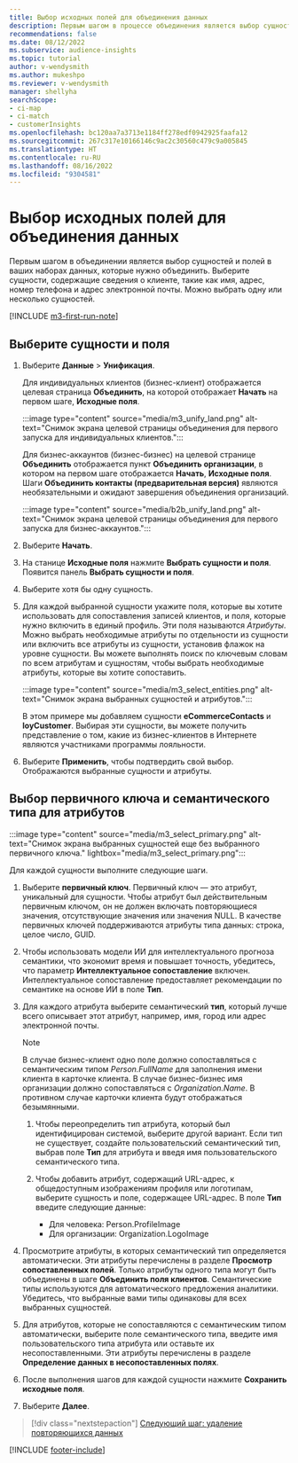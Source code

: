 ```yaml
---
title: Выбор исходных полей для объединения данных
description: Первым шагом в процессе объединения является выбор сущностей, атрибутов, первичных ключей и семантических типов для сопоставления данных с единым профилем клиента.
recommendations: false
ms.date: 08/12/2022
ms.subservice: audience-insights
ms.topic: tutorial
author: v-wendysmith
ms.author: mukeshpo
ms.reviewer: v-wendysmith
manager: shellyha
searchScope:
- ci-map
- ci-match
- customerInsights
ms.openlocfilehash: bc120aa7a3713e1184ff278edf0942925faafa12
ms.sourcegitcommit: 267c317e10166146c9ac2c30560c479c9a005845
ms.translationtype: HT
ms.contentlocale: ru-RU
ms.lasthandoff: 08/16/2022
ms.locfileid: "9304581"
---
```

# <a name="select-source-fields-for-data-unification"></a>Выбор исходных полей для объединения данных

Первым шагом в объединении является выбор сущностей и полей в ваших наборах данных, которые нужно объединить. Выберите сущности, содержащие сведения о клиенте, такие как имя, адрес, номер телефона и адрес электронной почты. Можно выбрать одну или несколько сущностей.

[!INCLUDE [m3-first-run-note](includes/m3-first-run-note.md)]

## <a name="select-entities-and-fields"></a>Выберите сущности и поля

1. Выберите **Данные** > **Унификация**.

   Для индивидуальных клиентов (бизнес-клиент) отображается целевая страница **Объединить**, на которой отображает **Начать** на первом шаге, **Исходные поля**.

   :::image type="content" source="media/m3_unify_land.png" alt-text="Снимок экрана целевой страницы объединения для первого запуска для индивидуальных клиентов.":::

   Для бизнес-аккаунтов (бизнес-бизнес) на целевой странице **Объединить** отображается пункт **Объединить организации**, в котором на первом шаге отображается **Начать**, **Исходные поля**. Шаги **Объединить контакты (предварительная версия)** являются необязательными и ожидают завершения объединения организаций.

   :::image type="content" source="media/b2b_unify_land.png" alt-text="Снимок экрана целевой страницы объединения для первого запуска для бизнес-аккаунтов.":::

1. Выберите **Начать**.

1. На станице **Исходные поля** нажмите **Выбрать сущности и поля**. Появится панель **Выбрать сущности и поля**.

1. Выберите хотя бы одну сущность.

1. Для каждой выбранной сущности укажите поля, которые вы хотите использовать для сопоставления записей клиентов, и поля, которые нужно включить в единый профиль. Эти поля называются *Атрибуты*. Можно выбрать необходимые атрибуты по отдельности из сущности или включить все атрибуты из сущности, установив флажок на уровне сущности. Вы можете выполнять поиск по ключевым словам по всем атрибутам и сущностям, чтобы выбрать необходимые атрибуты, которые вы хотите сопоставить.

   :::image type="content" source="media/m3_select_entities.png" alt-text="Снимок экрана выбранных сущностей и атрибутов.":::

   В этом примере мы добавляем сущности **eCommerceContacts** и **loyCustomer**. Выбирая эти сущности, вы можете получить представление о том, какие из бизнес-клиентов в Интернете являются участниками программы лояльности.

1. Выберите **Применить**, чтобы подтвердить свой выбор. Отображаются выбранные сущности и атрибуты.

## <a name="select-primary-key-and-semantic-type-for-attributes"></a>Выбор первичного ключа и семантического типа для атрибутов

   :::image type="content" source="media/m3_select_primary.png" alt-text="Снимок экрана выбранных сущностей еще без выбранного первичного ключа." lightbox="media/m3_select_primary.png":::

Для каждой сущности выполните следующие шаги.

1. Выберите **первичный ключ**. Первичный ключ — это атрибут, уникальный для сущности. Чтобы атрибут был действительным первичным ключом, он не должен включать повторяющиеся значения, отсутствующие значения или значения NULL. В качестве первичных ключей поддерживаются атрибуты типа данных: строка, целое число, GUID.

1. Чтобы использовать модели ИИ для интеллектуального прогноза семантики, что экономит время и повышает точность, убедитесь, что параметр **Интеллектуальное сопоставление** включен. Интеллектуальное сопоставление предоставляет рекомендации по семантике на основе ИИ в поле **Тип**.

1. Для каждого атрибута выберите семантический **тип**, который лучше всего описывает этот атрибут, например, имя, город или адрес электронной почты.

   > [!NOTE]
   > В случае бизнес-клиент одно поле должно сопоставляться с семантическим типом *Person.FullName* для заполнения имени клиента в карточке клиента. В случае бизнес-бизнес имя организации должно сопоставляться с *Organization.Name*. В противном случае карточки клиента будут отображаться безымянными.

   1. Чтобы переопределить тип атрибута, который был идентифицирован системой, выберите другой вариант. Если тип не существует, создайте пользовательский семантический тип, выбрав поле **Тип** для атрибута и введя имя пользовательского семантического типа.

   1. Чтобы добавить атрибут, содержащий URL-адрес, к общедоступным изображениям профиля или логотипам, выберите сущность и поле, содержащее URL-адрес. В поле **Тип** введите следующие данные:
      - Для человека: Person.ProfileImage
      - Для организации: Organization.LogoImage

1. Просмотрите атрибуты, в которых семантический тип определяется автоматически. Эти атрибуты перечислены в разделе **Просмотр сопоставленных полей**. Только атрибуты одного типа могут быть объединены в шаге **Объединить поля клиентов**. Семантические типы используются для автоматического предложения аналитики. Убедитесь, что выбранные вами типы одинаковы для всех выбранных сущностей.

1. Для атрибутов, которые не сопоставляются с семантическим типом автоматически, выберите поле семантического типа, введите имя пользовательского типа атрибута или оставьте их несопоставленными. Эти атрибуты перечислены в разделе **Определение данных в несопоставленных полях**.

1. После выполнения шагов для каждой сущности нажмите **Сохранить исходные поля**.

1. Выберите **Далее**.

> [!div class="nextstepaction"]
> [Следующий шаг: удаление повторяющихся данных](remove-duplicates.md)

[!INCLUDE [footer-include](includes/footer-banner.md)]
